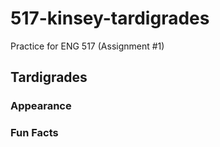 # 517-kinsey-tardigrades   

 Practice for ENG 517 (Assignment #1)

## Tardigrades


### Appearance

### Fun Facts